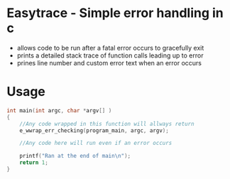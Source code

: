 
# Easytrace - Simple error handling in c
* allows code to be run after a fatal error occurs to gracefully exit
* prints a detailed stack trace of function calls leading up to error
* prines line number and custom error text when an error occurs

# Usage

```c
int main(int argc, char *argv[] )
{
    //Any code wrapped in this function will allways return
    e_wwrap_err_checking(program_main, argc, argv);

    //Any code here will run even if an error occurs

    printf("Ran at the end of main\n");
    return 1;
}
```
